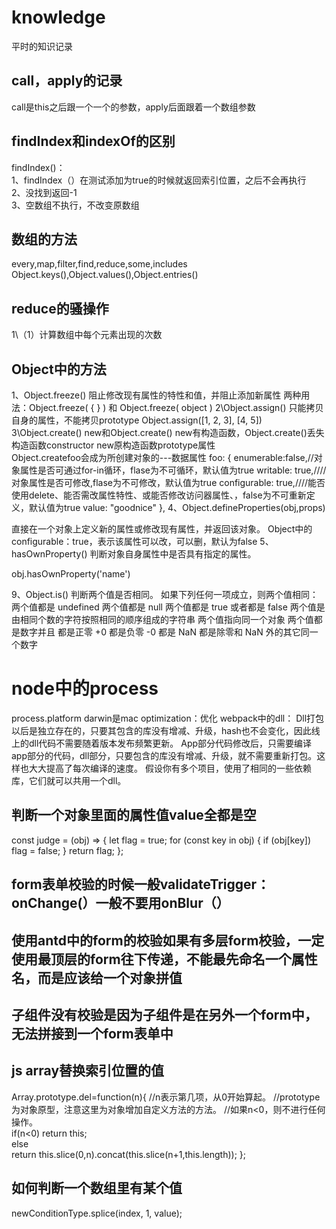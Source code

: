 # knowledge
平时的知识记录
## call，apply的记录
call是this之后跟一个一个的参数，apply后面跟着一个数组参数
## findIndex和indexOf的区别
findIndex()：  
1、findIndex（）在测试添加为true的时候就返回索引位置，之后不会再执行  
2、没找到返回-1  
3、空数组不执行，不改变原数组  
## 数组的方法
every,map,filter,find,reduce,some,includes
Object.keys(),Object.values(),Object.entries()
## reduce的骚操作
1\（1）计算数组中每个元素出现的次数
## Object中的方法
1、Object.freeze()
阻止修改现有属性的特性和值，并阻止添加新属性
两种用法：Object.freeze( { } ) 和 Object.freeze( object )
2\Object.assign()
只能拷贝自身的属性，不能拷贝prototype
  Object.assign([1, 2, 3], [4, 5])
3\Object.create()
new和Object.create()
new有构造函数，Object.create()丢失构造函数constructor
new原构造函数prototype属性  
Object.createfoo会成为所创建对象的---数据属性
    foo: {
        enumerable:false,//对象属性是否可通过for-in循环，flase为不可循环，默认值为true
        writable: true,////对象属性是否可修改,flase为不可修改，默认值为true
        configurable: true,////能否使用delete、能否需改属性特性、或能否修改访问器属性、，false为不可重新定义，默认值为true
        value: "goodnice"
    },
4、Object.defineProperties(obj,props)

直接在一个对象上定义新的属性或修改现有属性，并返回该对象。
Object中的configurable：true，表示该属性可以改，可以删，默认为false
5、hasOwnProperty()
判断对象自身属性中是否具有指定的属性。

obj.hasOwnProperty('name')

9、Object.is()
判断两个值是否相同。
如果下列任何一项成立，则两个值相同：
两个值都是 undefined
两个值都是 null
两个值都是 true 或者都是 false
两个值是由相同个数的字符按照相同的顺序组成的字符串
两个值指向同一个对象
两个值都是数字并且
都是正零 +0
都是负零 -0
都是 NaN
都是除零和 NaN 外的其它同一个数字
# node中的process
process.platform darwin是mac
optimization：优化
webpack中的dll：
Dll打包以后是独立存在的，只要其包含的库没有增减、升级，hash也不会变化，因此线上的dll代码不需要随着版本发布频繁更新。
App部分代码修改后，只需要编译app部分的代码，dll部分，只要包含的库没有增减、升级，就不需要重新打包。这样也大大提高了每次编译的速度。
假设你有多个项目，使用了相同的一些依赖库，它们就可以共用一个dll。
## 判断一个对象里面的属性值value全都是空 
const judge = (obj) => {
  let flag = true;
  for (const key in obj) {
    if (obj[key]) flag = false;
  }
  return flag;
};
## form表单校验的时候一般validateTrigger：onChange(）一般不要用onBlur（）
## 使用antd中的form的校验如果有多层form校验，一定使用最顶层的form往下传递，不能最先命名一个属性名，而是应该给一个对象拼值
## 子组件没有校验是因为子组件是在另外一个form中，无法拼接到一个form表单中
## js array替换索引位置的值
 Array.prototype.del=function(n){ //n表示第几项，从0开始算起。  //prototype为对象原型，注意这里为对象增加自定义方法的方法。  //如果n<0，则不进行任何操作。  
		if(n<0) 
		  return this;  
		else  
		  return this.slice(0,n).concat(this.slice(n+1,this.length));
	 };
## 如何判断一个数组里有某个值
newConditionType.splice(index, 1, value);